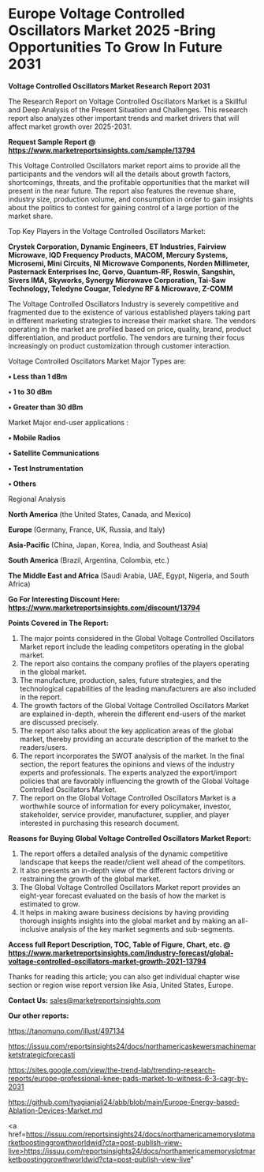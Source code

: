 # Europe Voltage Controlled Oscillators Market 2025 -Bring Opportunities To Grow In Future 2031

<strong>Voltage Controlled Oscillators Market Research Report 2031</strong>

The Research Report on Voltage Controlled Oscillators Market is a Skillful and Deep Analysis of the Present Situation and Challenges. This research report also analyzes other important trends and market drivers that will affect market growth over 2025-2031.

<strong>Request Sample Report @ <a href=https://www.marketreportsinsights.com/sample/13794>https://www.marketreportsinsights.com/sample/13794</a></strong>

This Voltage Controlled Oscillators market report aims to provide all the participants and the vendors will all the details about growth factors, shortcomings, threats, and the profitable opportunities that the market will present in the near future. The report also features the revenue share, industry size, production volume, and consumption in order to gain insights about the politics to contest for gaining control of a large portion of the market share.

Top Key Players in the Voltage Controlled Oscillators Market:

<strong>Crystek Corporation, Dynamic Engineers, ET Industries, Fairview Microwave, IQD Frequency Products, MACOM, Mercury Systems, Microsemi, Mini Circuits, NI Microwave Components, Norden Millimeter, Pasternack Enterprises Inc, Qorvo, Quantum-RF, Roswin, Sangshin, Sivers IMA, Skyworks, Synergy Microwave Corporation, Tai-Saw Technology, Teledyne Cougar, Teledyne RF & Microwave, Z-COMM</strong>

The Voltage Controlled Oscillators Industry is severely competitive and fragmented due to the existence of various established players taking part in different marketing strategies to increase their market share. The vendors operating in the market are profiled based on price, quality, brand, product differentiation, and product portfolio. The vendors are turning their focus increasingly on product customization through customer interaction.

Voltage Controlled Oscillators Market Major Types are:

<strong>• Less than 1 dBm

• 1 to 30 dBm

• Greater than 30 dBm</strong>

Market Major end-user applications :

<strong>• Mobile Radios

• Satellite Communications

• Test Instrumentation

• Others</strong>

Regional Analysis

</u><strong><b>North America</b></strong> (the United States, Canada, and Mexico)

<strong><b>Europe </b></strong>(Germany, France, UK, Russia, and Italy)

<strong><b>Asia-Pacific</b></strong> (China, Japan, Korea, India, and Southeast Asia)

<strong><b>South America</b></strong> (Brazil, Argentina, Colombia, etc.)

<strong><b>The Middle East and Africa</b></strong> (Saudi Arabia, UAE, Egypt, Nigeria, and South Africa)

<strong>Go For Interesting Discount Here: <a href=https://www.marketreportsinsights.com/discount/13794>https://www.marketreportsinsights.com/discount/13794</a></strong>

<strong>Points Covered in The Report:</strong>
<ol>
  <li>The major points considered in the Global Voltage Controlled Oscillators Market report include the leading competitors operating in the global market.</li>
  <li>The report also contains the company profiles of the players operating in the global market.</li>
  <li>The manufacture, production, sales, future strategies, and the technological capabilities of the leading manufacturers are also included in the report.</li>
  <li>The growth factors of the Global Voltage Controlled Oscillators Market are explained in-depth, wherein the different end-users of the market are discussed precisely.</li>
  <li>The report also talks about the key application areas of the global market, thereby providing an accurate description of the market to the readers/users.</li>
  <li>The report incorporates the SWOT analysis of the market. In the final section, the report features the opinions and views of the industry experts and professionals. The experts analyzed the export/import policies that are favorably influencing the growth of the Global Voltage Controlled Oscillators Market.</li>
  <li>The report on the Global Voltage Controlled Oscillators Market is a worthwhile source of information for every policymaker, investor, stakeholder, service provider, manufacturer, supplier, and player interested in purchasing this research document.</li>
</ol>
<strong>Reasons for Buying Global Voltage Controlled Oscillators Market Report:</strong>

<ol>
  <li>The report offers a detailed analysis of the dynamic competitive landscape that keeps the reader/client well ahead of the competitors.</li>
  <li>It also presents an in-depth view of the different factors driving or restraining the growth of the global market.</li>
  <li>The Global Voltage Controlled Oscillators Market report provides an eight-year forecast evaluated on the basis of how the market is estimated to grow.</li>
  <li>It helps in making aware business decisions by having providing thorough insights insights into the global market and by making an all-inclusive analysis of the key market segments and sub-segments.</li>
</ol>
<strong>Access full Report Description, TOC, Table of Figure, Chart, etc. @ <a href=https://www.marketreportsinsights.com/industry-forecast/global-voltage-controlled-oscillators-market-growth-2021-13794>https://www.marketreportsinsights.com/industry-forecast/global-voltage-controlled-oscillators-market-growth-2021-13794</a></strong>


Thanks for reading this article; you can also get individual chapter wise section or region wise report version like Asia, United States, Europe.

<strong>Contact Us:</strong>
sales@marketreportsinsights.com

<strong>Our other reports:</strong>

<a href=https://tanomuno.com/illust/497134>https://tanomuno.com/illust/497134</a>

<a href=https://issuu.com/reportsinsights24/docs/northamericaskewersmachinemarketstrategicforecasti>https://issuu.com/reportsinsights24/docs/northamericaskewersmachinemarketstrategicforecasti</a>

<a href=https://sites.google.com/view/the-trend-lab/trending-research-reports/europe-professional-knee-pads-market-to-witness-6-3-cagr-by-2031>https://sites.google.com/view/the-trend-lab/trending-research-reports/europe-professional-knee-pads-market-to-witness-6-3-cagr-by-2031</a>

<a href=https://github.com/tyagianjali24/abb/blob/main/Europe-Energy-based-Ablation-Devices-Market.md>https://github.com/tyagianjali24/abb/blob/main/Europe-Energy-based-Ablation-Devices-Market.md</a>

<a href=https://issuu.com/reportsinsights24/docs/northamericamemoryslotmarketboostinggrowthworldwid?cta=post-publish-view-live>https://issuu.com/reportsinsights24/docs/northamericamemoryslotmarketboostinggrowthworldwid?cta=post-publish-view-live</a>"
